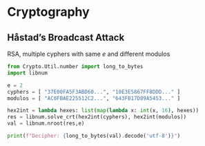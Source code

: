 # Cryptography

## Håstad’s Broadcast Attack
RSA, multiple cyphers with same *e* and different modulos

```python
from Crypto.Util.number import long_to_bytes
import libnum

e = 2
cyphers = [ "37E00FA5F3ABD60...", "10E3E5867FF8DDD..." ]
modulos = [ "AC0FBAE225512C2...", "643FB17D89A5453..." ]

hex2int = lambda hexes: list(map(lambda x: int(x, 16), hexes))
res = libnum.solve_crt(hex2int(cyphers), hex2int(modulos))
val = libnum.nroot(res,e)

print(f"Decipher: {long_to_bytes(val).decode('utf-8')}")
```
